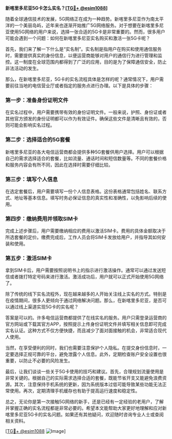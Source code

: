 **新喀里多尼亚5G卡怎么实名？[[TG💪+ @esim1088](https://t.me/s/esim1088)]**

随着全球通信技术的发展，5G网络正在成为一种趋势。新喀里多尼亚作为南太平洋的一个美丽岛屿，近年来也逐渐开始推广5G网络服务。对于想要在新喀里多尼亚使用5G网络的用户来说，选择一张合适的5G卡是非常重要的。然而，很多用户可能会遇到一个问题：如何在新喀里多尼亚实名购买和激活一张5G卡呢？

首先，我们来了解一下什么是“实名制”。实名制是指用户在购买和使用通信服务时，需要提供真实的身份信息，以便运营商能够对用户的通信行为进行管理和监控。这一制度在全球范围内都得到了广泛的应用，目的是为了保障通信安全，防止非法活动的发生。

那么，在新喀里多尼亚，5G卡的实名流程具体是怎样的呢？通常情况下，用户需要前往当地的电信营业厅或者指定的服务点进行办理。以下是具体的步骤：

### 第一步：准备身份证明文件

在实名过程中，用户需要携带有效的身份证明文件。一般来说，护照、身份证或者其他官方颁发的身份证明都可以作为有效证件。确保这些文件是清晰且有效的，否则可能会影响实名过程。

### 第二步：选择适合的5G套餐

新喀里多尼亚的各大电信运营商都会提供多种5G套餐供用户选择。用户可以根据自己的需求选择适合的套餐，比如流量、通话时间和短信数量等。不同的套餐价格和服务内容会有所不同，因此在选择时需要仔细比较。

### 第三步：填写个人信息

在选定套餐后，用户需要填写一份个人信息表格。这份表格通常包括姓名、联系方式、地址等基本信息。填写时务必保证信息的真实性和准确性，以免影响后续的使用。

### 第四步：缴纳费用并领取SIM卡

完成上述步骤后，用户需要缴纳相应的费用以激活SIM卡。费用的具体金额取决于所选套餐的定价。缴费完成后，工作人员会将SIM卡发放给用户，并指导其如何安装和使用。

### 第五步：激活SIM卡

拿到SIM卡后，用户需要按照说明书上的指示进行激活操作。通常可以通过发送短信或者拨打特定号码来进行激活。激活成功后，用户就可以正式开始使用5G网络了。

除了传统的线下实名流程外，现在越来越多的人开始关注线上实名的方式。特别是在疫情期间，很多人更倾向于通过网络解决问题。那么，在新喀里多尼亚，是否可以通过线上渠道实现5G卡的实名呢？

答案是可以的。许多电信运营商都提供了在线实名的服务。用户只需登录运营商的官方网站或下载其官方APP，按照提示上传身份证明文件并填写相关信息即可完成实名认证。这种方式不仅方便快捷，而且减少了面对面接触的机会，非常适合现代人使用。

当然，在享受便利的同时，我们也需要注意保护个人隐私。在提交身份信息时，一定要选择正规可靠的平台，避免泄露个人信息。此外，定期检查账户安全设置也很重要，以防止不必要的风险发生。

最后，让我们谈谈一些关于5G卡使用的技巧和建议。首先，合理规划流量使用是非常关键的。根据自己的实际需求选择合适的套餐，既能节省开支又能避免浪费资源。其次，注意保持手机系统的更新，因为系统版本过低可能导致某些功能无法正常使用。再次，定期清理手机缓存也有助于提高运行速度和稳定性。

总之，无论你是第一次接触5G网络的新手，还是已经有一定经验的老用户，了解并掌握正确的实名流程都是非常必要的。希望本文能帮助大家更好地理解和应对新喀里多尼亚5G卡的实名问题。如果还有其他疑问，欢迎随时咨询专业人士或查阅相关资料。

[[TG💪+ @esim1088](https://t.me/s/esim1088) ![Image](https://i.postimg.cc/4NQfJmqS/Snipaste-2025-05-13-00-14-12.png)]